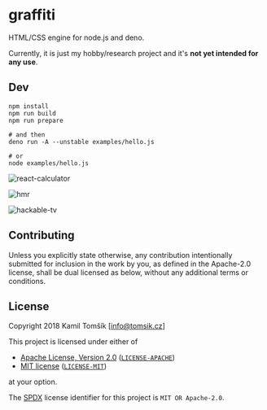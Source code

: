 # graffiti

HTML/CSS engine for node.js and deno.

Currently, it is just my hobby/research project and it's **not yet intended for any use**.

## Dev

```
npm install
npm run build
npm run prepare

# and then
deno run -A --unstable examples/hello.js

# or
node examples/hello.js
```

![react-calculator](https://github.com/cztomsik/graffiti/blob/e7035110f6c6e38fa957871c6df80741690a70b1/docs/images/react-calculator.png?raw=true)

![hmr](https://github.com/cztomsik/graffiti/blob/e7035110f6c6e38fa957871c6df80741690a70b1/docs/images/hmr.gif?raw=true)

![hackable-tv](https://user-images.githubusercontent.com/3526922/74057963-4ad47f00-49e5-11ea-9e0d-b39c98f5fe1b.gif)

## Contributing

Unless you explicitly state otherwise, any contribution intentionally submitted
for inclusion in the work by you, as defined in the Apache-2.0 license, shall be
dual licensed as below, without any additional terms or conditions.

## License

Copyright 2018 Kamil Tomšík [info@tomsik.cz]

This project is licensed under either of

- [Apache License, Version 2.0](https://www.apache.org/licenses/LICENSE-2.0) ([`LICENSE-APACHE`](LICENSE-APACHE))
- [MIT license](https://opensource.org/licenses/MIT) ([`LICENSE-MIT`](LICENSE-MIT))

at your option.

The [SPDX](https://spdx.dev) license identifier for this project is `MIT OR Apache-2.0`.
